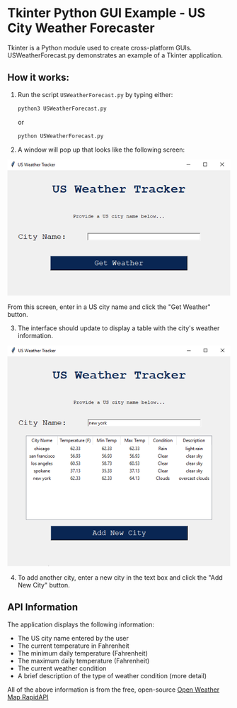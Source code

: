 # Tkinter Python GUI Example - US City Weather Forecaster

Tkinter is a Python module used to create cross-platform GUIs.  USWeatherForecast.py demonstrates an example of a Tkinter application.

## How it works:
1. Run the script `USWeatherForecast.py` by typing either:
    ```bash
    python3 USWeatherForecast.py
    ```
    or
    ```bash
    python USWeatherForecast.py
    ```
2. A window will pop up that looks like the following screen:

![Windows 10 display of US Weather Forecaster application](./images/demo.png)

From this screen, enter in a US city name and click the "Get Weather" button.

3. The interface should update to display a table with the city's weather information.

![Windows 10 display of US Weather Forecaster with city entries](./images/demoData.png)

4. To add another city, enter a new city in the text box and click the "Add New City" button.


## API Information
The application displays the following information:

- The US city name entered by the user
- The current temperature in Fahrenheit
- The minimum daily temperature (Fahrenheit)
- The maximum daily temperature (Fahrenheit)
- The current weather condition
- A brief description of the type of weather condition (more detail)

All of the above information is from the free, open-source [Open Weather Map RapidAPI](https://rapidapi.com/community/api/open-weather-map/)
